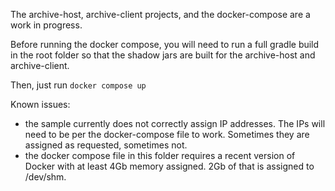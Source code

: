 The archive-host, archive-client projects, and the docker-compose are a work in progress.

Before running the docker compose, you will need to run a full gradle build in the root folder so that the shadow jars are built for the archive-host and archive-client.

Then, just run `docker compose up`

Known issues:
- the sample currently does not correctly assign IP addresses. The IPs will need to be per the docker-compose file to work. Sometimes they are assigned as requested, sometimes not.
- the docker compose file in this folder requires a recent version of Docker with at least 4Gb memory assigned. 2Gb of that is assigned to /dev/shm.
